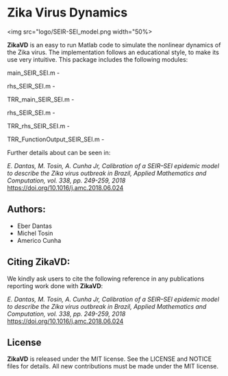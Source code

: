 # Zika Virus Dynamics

<img src="logo/SEIR-SEI_model.png width="50%>

**ZikaVD** is an easy to run Matlab code to simulate the nonlinear dynamics of the Zika virus. The implementation follows an educational style, to make its use very intuitive. This package includes the following modules:

main_SEIR_SEI.m - 

rhs_SEIR_SEI.m - 

TRR_main_SEIR_SEI.m - 

rhs_SEIR_SEI.m - 

TRR_rhs_SEIR_SEI.m - 

TRR_FunctionOutput_SEIR_SEI.m - 


Further details about can be seen in:

*E. Dantas, M. Tosin, A. Cunha Jr, Calibration of a SEIR–SEI epidemic model to describe the Zika virus outbreak in Brazil,  Applied Mathematics and Computation, vol. 338, pp. 249-259, 2018*
https://doi.org/10.1016/j.amc.2018.06.024

## Authors:
- Eber Dantas
- Michel Tosin
- Americo Cunha

## Citing ZikaVD:

We kindly ask users to cite the following reference in any publications reporting work done with **ZikaVD**:

*E. Dantas, M. Tosin, A. Cunha Jr, Calibration of a SEIR–SEI epidemic model to describe the Zika virus outbreak in Brazil,  Applied Mathematics and Computation, vol. 338, pp. 249-259, 2018*
https://doi.org/10.1016/j.amc.2018.06.024


## License

**ZikaVD** is released under the MIT license. See the LICENSE and NOTICE files for details. All new contributions must be made under the MIT license.

